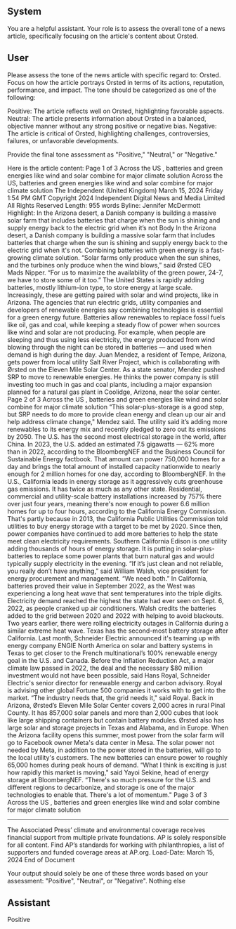 ## System

You are a helpful assistant. Your role is to assess the overall tone of a news article, specifically focusing on the article's content about Orsted.

## User


Please assess the tone of the news article with specific regard to: Orsted. Focus on how the article portrays Orsted in terms of its actions, reputation, performance, and impact. The tone should be categorized as one of the following:

Positive: The article reflects well on Orsted, highlighting favorable aspects.
Neutral: The article presents information about Orsted in a balanced, objective manner without any strong positive or negative bias.
Negative: The article is critical of Orsted, highlighting challenges, controversies, failures, or unfavorable developments.

Provide the final tone assessment as "Positive," "Neutral," or "Negative."

Here is the article content: Page 1 of 3
Across the US , batteries and green energies like wind and solar combine for major climate solution
Across the US, batteries and green energies like wind and solar combine for 
major climate solution
The Independent (United Kingdom)
March 15, 2024 Friday 1:54 PM GMT
Copyright 2024 Independent Digital News and Media Limited All Rights Reserved
Length: 955 words
Byline: Jennifer McDermott
Highlight: In the Arizona desert, a Danish company is building a massive solar farm that includes batteries that 
charge when the sun is shining and supply energy back to the electric grid when it’s not
Body
In the Arizona  desert, a Danish company is building a massive solar farm that includes batteries that charge when 
the sun is shining and supply energy back to the electric grid when it's not. 
Combining batteries with green energy is a fast-growing climate solution.
“Solar farms only produce when the sun shines, and the turbines only produce when the wind blows,” said Ørsted 
CEO Mads Nipper. “For us to maximize the availability of the green power, 24-7, we have to store some of it too.” 
The United States is rapidly adding batteries, mostly lithium-ion type, to store energy at large scale. Increasingly, 
these are getting paired with solar and wind projects, like in Arizona. The agencies that run electric grids, utility 
companies and developers of renewable energies say combining technologies is essential for a green energy 
future. 
Batteries  allow renewables to replace fossil fuels like oil, gas and coal, while keeping a steady flow of power when 
sources like wind and solar are not producing. For example, when people are sleeping and thus using less 
electricity, the energy produced from wind blowing through the night can be stored in batteries — and used when 
demand is high during the day. 
Juan Mendez, a resident of Tempe, Arizona, gets power from local utility Salt River Project, which is collaborating 
with Ørsted on the Eleven Mile Solar Center. As a state senator, Mendez pushed SRP to move to renewable 
energies.
He thinks the power company is still investing too much in gas and coal plants, including a major expansion 
planned for a natural gas plant in Coolidge, Arizona, near the solar center.
Page 2 of 3
Across the US , batteries and green energies like wind and solar combine for major climate solution
“This solar-plus-storage is a good step, but SRP needs to do more to provide clean energy and clean up our air and 
help address climate change," Mendez said. 
The utility said it’s adding more renewables to its energy mix and recently pledged to zero out its emissions by 
2050. 
The U.S. has the second most electrical storage in the world, after China. In 2023, the U.S. added an estimated 7.5 
gigawatts — 62% more than in 2022, according to the BloombergNEF and the Business Council for Sustainable 
Energy factbook. That amount can power 750,000 homes for a day and brings the total amount of installed capacity 
nationwide to nearly enough for 2 million homes for one day, according to BloombergNEF.
In the U.S., California  leads in energy storage as it aggressively cuts greenhouse gas emissions. It has twice as 
much as any other state. Residential, commercial and utility-scale battery installations increased by 757% there 
over just four years, meaning there's now enough to power 6.6 million homes for up to four hours, according to the 
California Energy Commission. 
That's partly because in 2013, the California Public Utilities Commission told utilities to buy energy storage with a 
target to be met by 2020. Since then, power companies have continued to add more batteries to help the state meet 
clean electricity requirements. 
Southern California Edison is one utility adding thousands of hours of energy storage. It is putting in solar-plus-
batteries to replace some power plants that burn natural gas and would typically supply electricity in the evening. 
“If it’s just clean and not reliable, you really don’t have anything,” said William Walsh, vice president for energy 
procurement and management. “We need both.”
In California, batteries proved their value in September 2022, as the West was experiencing a long heat wave that 
sent temperatures into the triple digits. Electricity demand reached the highest the state had ever seen on Sept. 6, 
2022, as people cranked up air conditioners. 
Walsh credits the batteries added to the grid between 2020 and 2022 with helping to avoid blackouts. Two years 
earlier, there were rolling electricity outages in California during a similar extreme heat wave.
Texas has the second-most battery storage after California. Last month, Schneider Electric  announced it's teaming 
up with energy company ENGIE North America on solar and battery systems in Texas to get closer to the French 
multinational’s 100% renewable energy goal in the U.S. and Canada. Before the Inflation Reduction Act, a major 
climate law passed in 2022, the deal and the necessary $80 million investment would not have been possible, said 
Hans Royal, Schneider Electric's senior director for renewable energy and carbon advisory. 
Royal is advising other global Fortune 500 companies it works with to get into the market.
“The industry needs that, the grid needs it," said Royal. 
Back in Arizona, Ørsted’s Eleven Mile Solar Center covers 2,000 acres in rural Pinal County. It has 857,000 solar 
panels and more than 2,000 cubes that look like large shipping containers but contain battery modules. Ørsted also 
has large solar and storage projects in Texas and Alabama, and in Europe.
When the Arizona facility opens this summer, most power from the solar farm will go to Facebook owner Meta's 
data center in Mesa. The solar power not needed by Meta, in addition to the power stored in the batteries, will go to 
the local utility's customers. The new batteries can ensure power to roughly 65,000 homes during peak hours of 
demand.
“What I think is exciting is just how rapidly this market is moving," said Yayoi Sekine, head of energy storage at 
BloombergNEF. “There's so much pressure for the U.S. and different regions to decarbonize, and storage is one of 
the major technologies to enable that. There's a lot of momentum." Page 3 of 3
Across the US , batteries and green energies like wind and solar combine for major climate solution
___
The Associated Press’ climate and environmental coverage receives financial support from multiple private 
foundations. AP  is solely responsible for all content. Find AP’s standards for working with philanthropies, a list of 
supporters and funded coverage areas at AP.org.
Load-Date: March 15, 2024
End of Document

Your output should solely be one of these three words based on your assessment: "Positive", "Neutral", or "Negative". Nothing else
                

## Assistant

Positive

